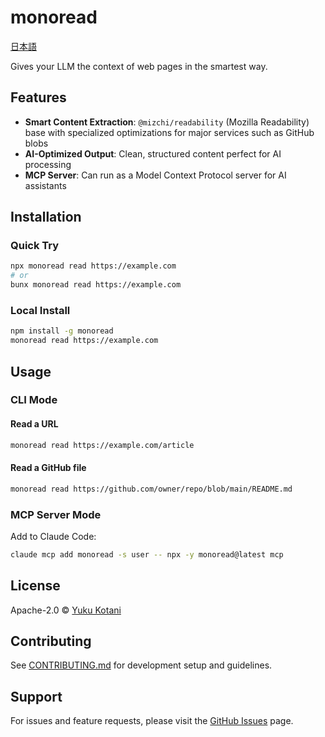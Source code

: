 # monoread

[日本語](README_ja.md)

Gives your LLM the context of web pages in the smartest way.

## Features

- **Smart Content Extraction**: `@mizchi/readability` (Mozilla Readability) base with specialized optimizations for major services such as GitHub blobs
- **AI-Optimized Output**: Clean, structured content perfect for AI processing
- **MCP Server**: Can run as a Model Context Protocol server for AI assistants

## Installation

### Quick Try

```bash
npx monoread read https://example.com
# or
bunx monoread read https://example.com
```

### Local Install

```bash
npm install -g monoread
monoread read https://example.com
```

## Usage

### CLI Mode

#### Read a URL

```bash
monoread read https://example.com/article
```

#### Read a GitHub file

```bash
monoread read https://github.com/owner/repo/blob/main/README.md
```

### MCP Server Mode

Add to Claude Code:

```bash
claude mcp add monoread -s user -- npx -y monoread@latest mcp
```

## License

Apache-2.0 © [Yuku Kotani](mailto:yukukotani@gmail.com)

## Contributing

See [CONTRIBUTING.md](CONTRIBUTING.md) for development setup and guidelines.

## Support

For issues and feature requests, please visit the [GitHub Issues](https://github.com/yukukotani/monoread/issues) page.
